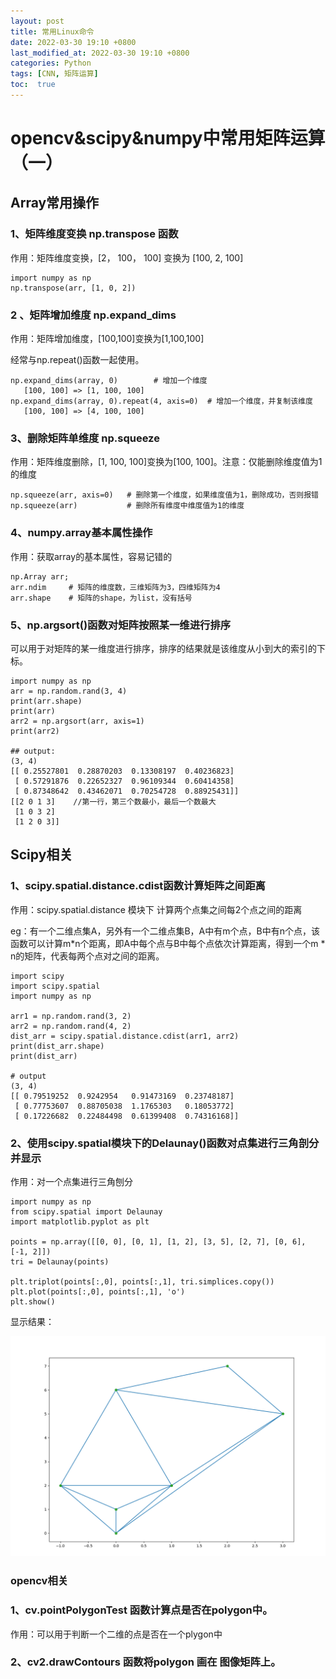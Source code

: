 ```yaml
---
layout: post
title: 常用Linux命令
date: 2022-03-30 19:10 +0800
last_modified_at: 2022-03-30 19:10 +0800
categories: Python
tags: [CNN, 矩阵运算]
toc:  true
---
```


# opencv&scipy&numpy中常用矩阵运算（一）

## Array常用操作

### 1、矩阵维度变换 np.transpose 函数

作用：矩阵维度变换，[2， 100， 100] 变换为 [100, 2, 100]

```
import numpy as np
np.transpose(arr, [1, 0, 2])
```

### 2 、矩阵增加维度 np.expand_dims

作用：矩阵增加维度，[100,100]变换为[1,100,100]

经常与np.repeat()函数一起使用。

```
np.expand_dims(array, 0)		# 增加一个维度
   [100, 100] => [1, 100, 100]
np.expand_dims(array, 0).repeat(4, axis=0)  # 增加一个维度，并复制该维度
   [100, 100] => [4, 100, 100]
```

### 3、删除矩阵单维度 np.squeeze

作用：矩阵维度删除，[1, 100, 100]变换为[100, 100]。注意：仅能删除维度值为1的维度

```
np.squeeze(arr, axis=0)   # 删除第一个维度，如果维度值为1，删除成功，否则报错
np.squeeze(arr)           # 删除所有维度中维度值为1的维度
```

### 4、numpy.array基本属性操作

作用：获取array的基本属性，容易记错的

```
np.Array arr;
arr.ndim     # 矩阵的维度数，三维矩阵为3，四维矩阵为4
arr.shape    # 矩阵的shape，为list，没有括号
```

### 5、np.argsort()函数对矩阵按照某一维进行排序

可以用于对矩阵的某一维度进行排序，排序的结果就是该维度从小到大的索引的下标。

```
import numpy as np
arr = np.random.rand(3, 4)
print(arr.shape)
print(arr)
arr2 = np.argsort(arr, axis=1)
print(arr2)

## output:
(3, 4)
[[ 0.25527801  0.28870203  0.13308197  0.40236823]
 [ 0.57291876  0.22652327  0.96109344  0.60414358]
 [ 0.87348642  0.43462071  0.70254728  0.88925431]]
[[2 0 1 3]    //第一行，第三个数最小，最后一个数最大
 [1 0 3 2]
 [1 2 0 3]]
```

## Scipy相关

### 1、scipy.spatial.distance.cdist函数计算矩阵之间距离

作用：scipy.spatial.distance 模块下 计算两个点集之间每2个点之间的距离

eg：有一个二维点集A，另外有一个二维点集B，A中有m个点，B中有n个点，该函数可以计算m*n个距离，即A中每个点与B中每个点依次计算距离，得到一个m * n的矩阵，代表每两个点对之间的距离。

```
import scipy
import scipy.spatial
import numpy as np

arr1 = np.random.rand(3, 2)
arr2 = np.random.rand(4, 2)
dist_arr = scipy.spatial.distance.cdist(arr1, arr2)
print(dist_arr.shape)
print(dist_arr)

# output
(3, 4)
[[ 0.79519252  0.9242954   0.91473169  0.23748187]
 [ 0.77753607  0.88705038  1.1765303   0.18053772]
 [ 0.17226682  0.22484498  0.61399408  0.74316168]]
```

### 2、使用scipy.spatial模块下的Delaunay()函数对点集进行三角剖分并显示

作用：对一个点集进行三角刨分

```
import numpy as np
from scipy.spatial import Delaunay
import matplotlib.pyplot as plt

points = np.array([[0, 0], [0, 1], [1, 2], [3, 5], [2, 7], [0, 6], [-1, 2]])
tri = Delaunay(points)

plt.triplot(points[:,0], points[:,1], tri.simplices.copy())
plt.plot(points[:,0], points[:,1], 'o')
plt.show()
```

显示结果：

![1648648957751](/Image/1648648957751.png)

### opencv相关

### 1、cv.pointPolygonTest 函数计算点是否在polygon中。

作用：可以用于判断一个二维的点是否在一个plygon中

### 2、cv2.drawContours 函数将polygon 画在 图像矩阵上。

